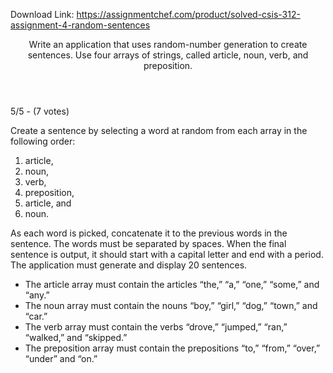 Download Link: https://assignmentchef.com/product/solved-csis-312-assignment-4-random-sentences
<br>
<header class="entry-header">

 <p class="entry-title">Write an application that uses random-number generation to create sentences. Use four arrays of strings, called article, noun, verb, and preposition.

</header>

5/5 - (7 votes)

Create a sentence by selecting a word at random from each array in the following order:

<ol type="1">

 <li>article,</li>

 <li>noun,</li>

 <li>verb,</li>

 <li>preposition,</li>

 <li>article, and</li>

 <li>noun.</li>

</ol>

As each word is picked, concatenate it to the previous words in the sentence. The words must be separated by spaces. When the final sentence is output, it should start with a capital letter and end with a period. The application must generate and display 20 sentences.

<ul>

 <li>The article array must contain the articles “the,” “a,” “one,” “some,” and “any.”</li>

 <li>The noun array must contain the nouns “boy,” “girl,” “dog,” “town,” and “car.”</li>

 <li>The verb array must contain the verbs “drove,” “jumped,” “ran,” “walked,” and “skipped.”</li>

 <li>The preposition array must contain the prepositions “to,” “from,” “over,” “under” and “on.”</li>